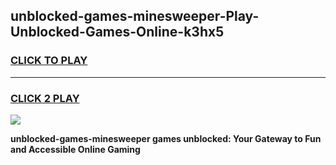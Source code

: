 
## unblocked-games-minesweeper-Play-Unblocked-Games-Online-k3hx5
<h3>
<a href="https://premium76.site?title=unblocked-games-minesweeper&ref=25A">CLICK TO PLAY</a></h3>
<hr>

<h3>
<a href="https://premium76.site?title=unblocked-games-minesweeper&ref=25A">CLICK 2 PLAY</a>
  
</h3>

<a href="https://premium76.site?title=unblocked-games-minesweeper&ref=25A"><img src="https://clearcache.store/games.png"></a>


**unblocked-games-minesweeper games unblocked: Your Gateway to Fun and Accessible Online Gaming**
